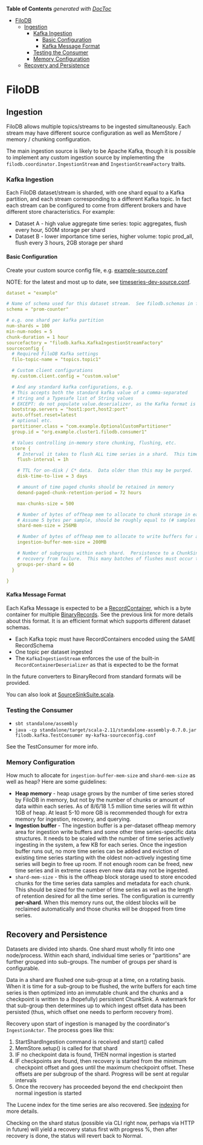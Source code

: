 <!-- START doctoc generated TOC please keep comment here to allow auto update -->
<!-- DON'T EDIT THIS SECTION, INSTEAD RE-RUN doctoc TO UPDATE -->
**Table of Contents**  *generated with [DocToc](https://github.com/thlorenz/doctoc)*

- [FiloDB](#filodb)
  - [Ingestion](#ingestion)
    - [Kafka Ingestion](#kafka-ingestion)
      - [Basic Configuration](#basic-configuration)
      - [Kafka Message Format](#kafka-message-format)
    - [Testing the Consumer](#testing-the-consumer)
    - [Memory Configuration](#memory-configuration)
  - [Recovery and Persistence](#recovery-and-persistence)

<!-- END doctoc generated TOC please keep comment here to allow auto update -->

# FiloDB

## Ingestion
FiloDB allows multiple topics/streams to be ingested simultaneously.  Each stream may have different source configuration as well as MemStore / memory / chunking configuration.

The main ingestion source is likely to be Apache Kafka, though it is possible to implement any custom ingestion source by implementing the `filodb.coordinator.IngestionStream` and `IngestionStreamFactory` traits.

### Kafka Ingestion
Each FiloDB dataset/stream is sharded, with one shard equal to a Kafka partition, and each stream corresponding to a different Kafka topic.  In fact each stream can be configured to come from different brokers and have different store characteristics.  For example:

* Dataset A - high value aggregate time series:  topic aggregates, flush every hour, 500M storage per shard
* Dataset B - lower importance time series, higher volume:  topic prod_all, flush every 3 hours, 2GB storage per shard

#### Basic Configuration
Create your custom source config file, e.g. [example-source.conf](../kafka/src/main/resources/example-source.conf)

NOTE: for the latest and most up to date, see [timeseries-dev-source.conf](../conf/timeseries-dev-source.conf).

```yaml
dataset = "example"

# Name of schema used for this dataset stream.  See filodb.schemas in filodb-defaults or any other server conf
schema = "prom-counter"

# e.g. one shard per kafka partition
num-shards = 100
min-num-nodes = 5
chunk-duration = 1 hour
sourcefactory = "filodb.kafka.KafkaIngestionStreamFactory"
sourceconfig {
  # Required FiloDB Kafka settings
  filo-topic-name = "topics.topic1"

  # Custom client configurations
  my.custom.client.config = "custom.value"

  # And any standard kafka configurations, e.g.
  # This accepts both the standard kafka value of a comma-separated
  # string and a Typesafe list of String values
  # EXCEPT: do not populate value.deserializer, as the Kafka format is fixed in FiloDB to be messages of RecordContainer's
  bootstrap.servers = "host1:port,host2:port"
  auto.offset.reset=latest
  # optional etc.
  partitioner.class = "com.example.OptionalCustomPartitioner"
  group.id = "org.example.cluster1.filodb.consumer1"

  # Values controlling in-memory store chunking, flushing, etc.
  store {
    # Interval it takes to flush ALL time series in a shard.  This time is further divided by groups-per-shard
    flush-interval = 1h

    # TTL for on-disk / C* data.  Data older than this may be purged.
    disk-time-to-live = 3 days

    # amount of time paged chunks should be retained in memory
    demand-paged-chunk-retention-period = 72 hours

    max-chunks-size = 500

    # Number of bytes of offheap mem to allocate to chunk storage in each shard.  Ex. 1000MB, 1G, 2GB
    # Assume 5 bytes per sample, should be roughly equal to (# samples per time series) * (# time series)
    shard-mem-size = 256MB

    # Number of bytes of offheap mem to allocate to write buffers for all shards.  Ex. 1000MB, 1G, 2GB
    ingestion-buffer-mem-size = 200MB

    # Number of subgroups within each shard.  Persistence to a ChunkSink occurs one subgroup at a time, as does
    # recovery from failure.  This many batches of flushes must occur to cover persistence of every partition
    groups-per-shard = 60
  }

}
```

#### Kafka Message Format

Each Kafka Message is expected to be a [RecordContainer](../core/src/main/scala/filodb.core/binaryrecord2/RecordContainer.scala), which is a byte container for multiple [BinaryRecords](binaryrecord-spec.md).  See the previous link for more details about this format.  It is an efficient format which supports different dataset schemas.

- Each Kafka topic must have RecordContainers encoded using the SAME RecordSchema
- One topic per dataset ingested
- The `KafkaIngestionStream` enforces the use of the built-in `RecordContainerDeserializer` as that is expected to be the format

In the future converters to BinaryRecord from standard formats will be provided.

You can also look at [SourceSinkSuite.scala](../kafka/src/it/scala/filodb/kafka/SourceSinkSuite.scala).

### Testing the Consumer

* `sbt standalone/assembly`
* `java -cp standalone/target/scala-2.11/standalone-assembly-0.7.0.jar filodb.kafka.TestConsumer my-kafka-sourceconfig.conf`

See the TestConsumer for more info.

### Memory Configuration

How much to allocate for `ingestion-buffer-mem-size` and `shard-mem-size` as well as heap?  Here are some guidelines:

* **Heap memory** - heap usage grows by the number of time series stored by FiloDB in memory, but not by the number of chunks or amount of data within each series.  As of 8/6/18 1.5 million time series will fit within 1GB of heap.  At least 5-10 more GB is recommended though for extra memory for ingestion, recovery, and querying.
* **Ingestion buffer** - The ingestion buffer is a per-dataset offheap memory area for ingestion write buffers and some other time series-specific data structures.  It needs to be scaled with the number of time series actively ingesting in the system, a few KB for each series.  Once the ingestion buffer runs out, no more time series can be added and eviction of existing time series starting with the oldest non-actively ingesting time series will begin to free up room.  If not enough room can be freed, new time series and in extreme cases even new data may not be ingested.
* `shard-mem-size` - this is the offheap block storage used to store encoded chunks for the time series data samples and metadata for each chunk.  This should be sized for the number of time series as well as the length of retention desired for all the time series.  The configuration is currently **per-shard**.  When this memory runs out, the oldest blocks will be reclaimed automatically and those chunks will be dropped from time series.

## Recovery and Persistence

Datasets are divided into shards.  One shard must wholly fit into one node/process.  Within each shard, individual time series or "partitions" are further grouped into sub-groups.  The number of groups per shard is configurable.

Data in a shard are flushed one sub-group at a time, on a rotating basis.  When it is time for a sub-group to be flushed, the write buffers for each time series is then optimized into an immutable chunk and the chunks and a checkpoint is written to a (hopefully) persistent ChunkSink.  A watermark for that sub-group then determines up to which ingest offset data has been persisted (thus, which offset one needs to perform recovery from).

Recovery upon start of ingestion is managed by the coordinator's `IngestionActor`.  The process goes like this:

 1. StartShardIngestion command is received and start() called
 2. MemStore.setup() is called for that shard
 3. IF no checkpoint data is found, THEN normal ingestion is started
 4. IF checkpoints are found, then recovery is started from the minimum checkpoint offset
    and goes until the maximum checkpoint offset.  These offsets are per subgroup of the shard.
    Progress will be sent at regular intervals
 5. Once the recovery has proceeded beyond the end checkpoint then normal ingestion is started

The Lucene index for the time series are also recovered.  See [indexing](indexing.md) for more details.

Checking on the shard status (possible via CLI right now, perhaps via HTTP in future) will yield a recovery status first with progress %, then after recovery is done, the status will revert back to Normal.


